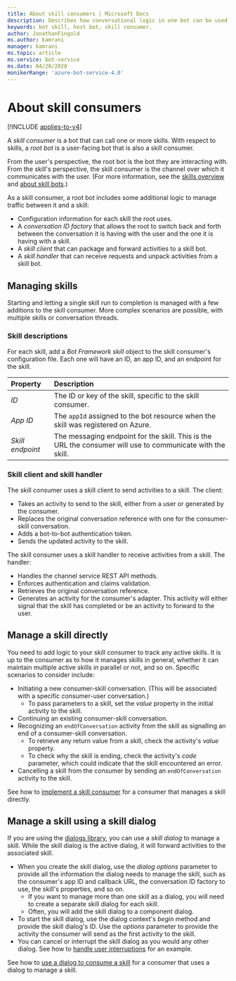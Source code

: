 ```yaml
---
title: About skill consumers | Microsoft Docs
description: Describes how conversational logic in one bot can be used by another bot using the Bot Framework SDK.
keywords: bot skill, host bot, skill consumer.
author: JonathanFingold
ms.author: kamrani
manager: kamrani
ms.topic: article
ms.service: bot-service
ms.date: 04/28/2020
monikerRange: 'azure-bot-service-4.0'
---
```


# About skill consumers

[!INCLUDE [applies-to-v4](../includes/applies-to.md)]

A _skill consumer_ is a bot that can call one or more skills.
With respect to skills, a _root bot_ is a user-facing bot that is also a skill consumer.

From the user's perspective, the root bot is the bot they are interacting with.
From the skill's perspective, the skill consumer is the channel over which it communicates with the user.
(For more information, see the [skills overview](skills-conceptual.md) and [about skill bots](skills-about-skill-bots.md).)

As a skill consumer, a root bot includes some additional logic to manage traffic between it and a skill:

- Configuration information for each skill the root uses.
- A _conversation ID factory_ that allows the root to switch back and forth between the conversation it is having with the user and the one it is having with a skill.
- A _skill client_ that can package and forward activities to a skill bot.
- A _skill handler_ that can receive requests and unpack activities from a skill bot.

## Managing skills

Starting and letting a single skill run to completion is managed with a few additions to the skill consumer. More complex scenarios are possible, with multiple skills or conversation threads.

### Skill descriptions

For each skill, add a _Bot Framework skill_ object to the skill consumer's configuration file. Each one will have an ID, an app ID, and an endpoint for the skill.

| Property | Description
| :--- | :--- |
| _ID_ | The ID or key of the skill, specific to the skill consumer. |
| _App ID_ | The `appId` assigned to the bot resource when the skill was registered on Azure. |
| _Skill endpoint_ | The messaging endpoint for the skill. This is the URL the consumer will use to communicate with the skill. |

### Skill client and skill handler

<!-- Is this still accurate? -->
The skill consumer uses a skill client to send activities to a skill. The client:

- Takes an activity to send to the skill, either from a user or generated by the consumer.
- Replaces the original conversation reference with one for the consumer-skill conversation.
- Adds a bot-to-bot authentication token.
- Sends the updated activity to the skill.

The skill consumer uses a skill handler to receive activities from a skill. The handler:

- Handles the channel service REST API methods.
- Enforces authentication and claims validation.
- Retrieves the original conversation reference.
- Generates an activity for the consumer's adapter. This activity will either signal that the skill has completed or be an activity to forward to the user.

## Manage a skill directly

You need to add logic to your skill consumer to track any active skills.
It is up to the consumer as to how it manages skills in general, whether it can maintain multiple active skills in parallel or not, and so on.
Specific scenarios to consider include:

- Initiating a new consumer-skill conversation. (This will be associated with a specific consumer-user conversation.)
  - To pass parameters to a skill, set the _value_ property in the initial activity to the skill.
- Continuing an existing consumer-skill conversation.
- Recognizing an `endOfConversation` activity from the skill as signalling an end of a consumer-skill conversation.
  - To retrieve any return value from a skill, check the activity's _value_ property.
  - To check why the skill is ending, check the activity's _code_ parameter, which could indicate that the skill encountered an error.
- Cancelling a skill from the consumer by sending an `endOfConversation` activity to the skill.

See how to [implement a skill consumer](skill-implement-consumer.md) for a consumer that manages a skill directly.

## Manage a skill using a skill dialog

If you are using the [dialogs library](bot-builder-concept-dialog.md), you can use a _skill dialog_ to manage a skill. While the skill dialog is the active dialog, it will forward activities to the associated skill.

- When you create the skill dialog, use the _dialog options_ parameter to provide all the information the dialog needs to manage the skill, such as the consumer's app ID and callback URL, the conversation ID factory to use, the skill's properties, and so on.
  - If you want to manage more than one skill as a dialog, you will need to create a separate skill dialog for each skill.
  - Often, you will add the skill dialog to a component dialog.
- To start the skill dialog, use the dialog context's _begin_ method and provide the skill dialog's ID. Use the _options_ parameter to provide the activity the consumer will send as the first activity to the skill.
- You can cancel or interrupt the skill dialog as you would any other dialog. See how to [handle user interruptions](bot-builder-howto-handle-user-interrupt.md) for an example.

See how to [use a dialog to consume a skill](skill-use-skilldialog.md) for a consumer that uses a dialog to manage a skill.
